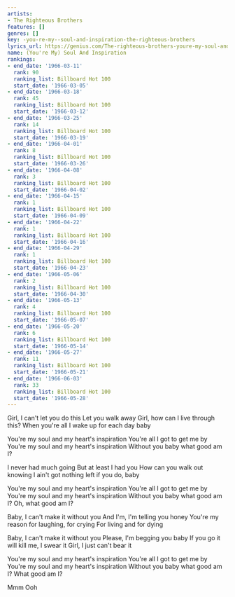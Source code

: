 ```yaml
---
artists:
- The Righteous Brothers
features: []
genres: []
key: -you-re-my--soul-and-inspiration-the-righteous-brothers
lyrics_url: https://genius.com/The-righteous-brothers-youre-my-soul-and-inspiration-lyrics
name: (You're My) Soul And Inspiration
rankings:
- end_date: '1966-03-11'
  rank: 90
  ranking_list: Billboard Hot 100
  start_date: '1966-03-05'
- end_date: '1966-03-18'
  rank: 45
  ranking_list: Billboard Hot 100
  start_date: '1966-03-12'
- end_date: '1966-03-25'
  rank: 14
  ranking_list: Billboard Hot 100
  start_date: '1966-03-19'
- end_date: '1966-04-01'
  rank: 8
  ranking_list: Billboard Hot 100
  start_date: '1966-03-26'
- end_date: '1966-04-08'
  rank: 3
  ranking_list: Billboard Hot 100
  start_date: '1966-04-02'
- end_date: '1966-04-15'
  rank: 1
  ranking_list: Billboard Hot 100
  start_date: '1966-04-09'
- end_date: '1966-04-22'
  rank: 1
  ranking_list: Billboard Hot 100
  start_date: '1966-04-16'
- end_date: '1966-04-29'
  rank: 1
  ranking_list: Billboard Hot 100
  start_date: '1966-04-23'
- end_date: '1966-05-06'
  rank: 2
  ranking_list: Billboard Hot 100
  start_date: '1966-04-30'
- end_date: '1966-05-13'
  rank: 4
  ranking_list: Billboard Hot 100
  start_date: '1966-05-07'
- end_date: '1966-05-20'
  rank: 6
  ranking_list: Billboard Hot 100
  start_date: '1966-05-14'
- end_date: '1966-05-27'
  rank: 11
  ranking_list: Billboard Hot 100
  start_date: '1966-05-21'
- end_date: '1966-06-03'
  rank: 33
  ranking_list: Billboard Hot 100
  start_date: '1966-05-28'
---
```

Girl, I can't let you do this
Let you walk away
Girl, how can I live through this?
When you're all I wake up for each day baby

You're my soul and my heart's inspiration
You're all I got to get me by
You're my soul and my heart's inspiration
Without you baby what good am I?

I never had much going
But at least I had you
How can you walk out knowing
I ain't got nothing left if you do, baby

You're my soul and my heart's inspiration
You're all I got to get me by
You're my soul and my heart's inspiration
Without you baby what good am I?
Oh, what good am I?

Baby, I can't make it without you
And I'm, I'm telling you honey
You're my reason for laughing, for crying
For living and for dying

Baby, I can't make it without you
Please, I'm begging you baby
If you go it will kill me, I swear it
Girl, I just can't bear it

You're my soul and my heart's inspiration
You're all I got to get me by
You're my soul and my heart's inspiration
Without you baby what good am I?
What good am I?

Mmm
Ooh
